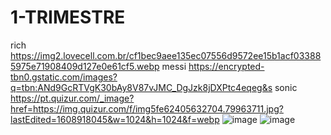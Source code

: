 # 1-TRIMESTRE
rich
https://img2.lovecell.com.br/cf1bec9aee135ec07556d9572ee15b1acf033885975e71908409d127e0e61cf5.webp
messi https://encrypted-tbn0.gstatic.com/images?q=tbn:ANd9GcRTVgK30bAy8V87vJMC_DgJzk8jDXPtc4eqeg&s
sonic https://pt.quizur.com/_image?href=https://img.quizur.com/f/img5fe62405632704.79963711.jpg?lastEdited=1608918045&w=1024&h=1024&f=webp
![image](https://github.com/user-attachments/assets/3d2e7fd0-5fb4-407f-8533-7650997604fa)
![image](https://github.com/user-attachments/assets/6997d419-657f-4e48-8d08-52f1c99cfe71)
